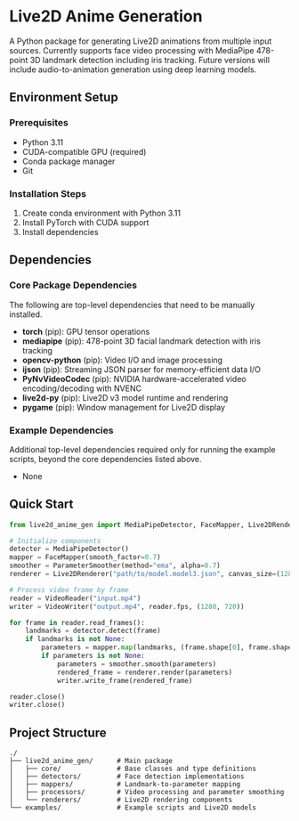 # Live2D Anime Generation

A Python package for generating Live2D animations from multiple input sources. Currently supports face video processing with MediaPipe 478-point 3D landmark detection including iris tracking. Future versions will include audio-to-animation generation using deep learning models.

## Environment Setup

### Prerequisites
- Python 3.11
- CUDA-compatible GPU (required)
- Conda package manager
- Git

### Installation Steps

1. Create conda environment with Python 3.11
2. Install PyTorch with CUDA support
3. Install dependencies

## Dependencies

### Core Package Dependencies
The following are top-level dependencies that need to be manually installed.

- **torch** (pip): GPU tensor operations
- **mediapipe** (pip): 478-point 3D facial landmark detection with iris tracking
- **opencv-python** (pip): Video I/O and image processing
- **ijson** (pip): Streaming JSON parser for memory-efficient data I/O
- **PyNvVideoCodec** (pip): NVIDIA hardware-accelerated video encoding/decoding with NVENC
- **live2d-py** (pip): Live2D v3 model runtime and rendering
- **pygame** (pip): Window management for Live2D display

### Example Dependencies
Additional top-level dependencies required only for running the example scripts, beyond the core dependencies listed above.

- None

## Quick Start

```python
from live2d_anime_gen import MediaPipeDetector, FaceMapper, Live2DRenderer, ParameterSmoother, VideoReader, VideoWriter

# Initialize components
detector = MediaPipeDetector()
mapper = FaceMapper(smooth_factor=0.7)
smoother = ParameterSmoother(method="ema", alpha=0.7)
renderer = Live2DRenderer("path/to/model.model3.json", canvas_size=(1280, 720))

# Process video frame by frame
reader = VideoReader("input.mp4")
writer = VideoWriter("output.mp4", reader.fps, (1280, 720))

for frame in reader.read_frames():
    landmarks = detector.detect(frame)
    if landmarks is not None:
        parameters = mapper.map(landmarks, (frame.shape[0], frame.shape[1]))
        if parameters is not None:
            parameters = smoother.smooth(parameters)
            rendered_frame = renderer.render(parameters)
            writer.write_frame(rendered_frame)

reader.close()
writer.close()
```

## Project Structure

```
./
├── live2d_anime_gen/      # Main package
│   ├── core/              # Base classes and type definitions
│   ├── detectors/         # Face detection implementations
│   ├── mappers/           # Landmark-to-parameter mapping
│   ├── processors/        # Video processing and parameter smoothing
│   └── renderers/         # Live2D rendering components
└── examples/              # Example scripts and Live2D models
```
